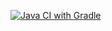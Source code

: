 [![Java CI with Gradle](https://github.com/Irirna98/app/actions/workflows/gradle.yml/badge.svg)](https://github.com/Irirna98/app/actions/workflows/gradle.yml)
